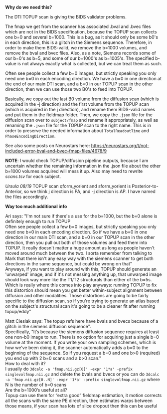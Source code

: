 **Why do we need this?**

The DTI TOPUP scan is giving the BIDS validator problems.

The fmap we get from the scanner has associated .bval and .bvec files which are not in the BIDS specification, because the TOPUP scan collects one b=0 and several b=1000. This is a bug, as it should only be some b0's in each direction, this is a glitch in the Siemens sequence.
Therefore, in order to make them BIDS-valid, we remove the b=1000 volumes, and remove the bval and bvec files.
Also, as a note, Siemens records some of our b=0's as b=5, and some of our b=1000's as b=1005's. The specified b-value is not always exactly what is collected, but we can treat them as such.

Often see people collect a few b=0 images, but strictly speaking you only need one b=0 in each encoding direction.
We have a b=0 in one direction at the end of our main DTI scan, and a b=0 in our TOPUP scan in the other direction, then we can use those two B0's to feed into TOPUP.

Basically, we copy out the last B0 volume from the diffusion scan (which is acquired in the -j direction) and the first volume from the TOPUP scan (which is acquired in the j direction), and rename them BIDS-valid names and put them in the fieldmap folder. Then, we copy the `.json` file for the diffusion scan over to  `subject/fmap` and rename it appropriately, as well as renaming the `.json` file for the TOPUP scan to the right name.  This is in order to preserve the needed information about `TotalReadoutTime` and `PhaseEncodingDirection`.

See also some posts on Neurostars here: https://neurostars.org/t/not-included-error-bval-and-bvec-fmap-files/4678/9

**NOTE**: I would check TOPUP/diffusion pipeline outputs, because I am uncertain whether the remaining information in the .json file about the other b=1000 volumes acquired will mess it up. Also may need to rewrite *scans.tsv* for each subject.

*Ursula 08/19* TOPUP scan qform_yorient and sform_yorient is Posterior-to-Anterior, so we think j direction is PA, and -j direction is AP. I have named the files accordingly.

**Way too much additional info**

Ari says:
"I'm not sure if there's a use for the b=1000, but the b=0 alone is definitely enough to run TOPUP   
Often see people collect a few b=0 images, but strictly speaking you only need one b=0 in each encoding direction. So if we have a b=0 in one direction in our main DTI scan, and a b=0 in our TOPUP scan in the other direction, then you pull out both of those volumes and feed them into TOPUP. It really doesn't matter a huge amount as long as people haven't moved around much between the two. I sorta remember from talking to Mark that there isn't any easy way with the siemens scanner to get both directions in the same sequence, but could be wrong on that"   
Anyways, if you want to play around with this, TOPUP should generate an 'unwarped' image, and if it's not messing anything up, that unwarped image should look way more like the T1/T2 structurals than either of the b=5s. Which is really where this comes into play anyways: running TOPUP to fix this distortion should mean you get better within-subject alignment between diffusion and other modalities. Those distortions are going to be fairly specific to the diffusion scan, so if you're trying to generate an atlas based on the subject's structural scan it's going to be a cleaner fit after running topup/eddy"

Matt Cieslak says:
The topup refs here have bvals and bvecs because of a glitch in the siemens diffusion sequence".   
Specifically, "It’s because the siemens diffusion sequence requires at least one non-b0 image to run. There is no option for acquiring just a single b=0 volume at the moment. If you write your own sampling schemes, which is how we’ve been doing it, the scanner automatically adds a b=0 to the beginning of the sequence. So if you request a b=0 and one b>0 (required) you end up with 2 b=0 scans and a b>0 scan."   
How to deal with it?   
I usually do `3dcalc -a 'fmap.nii.gz[0]' -expr '1*a' -prefix singlevolfmap.nii.gz` and delete the bvals and bvecs
or you can do `3dcalc -a 'fmap.nii.gz[0..N]' -expr '1*a' -prefix singlevolfmap.nii.gz` where N is the number of b=0 scans   
Are the b=1000’s useful at all?   
Topup can use them for “extra good” fieldmap estimation, it motion corrects all the scans with the same PE direction, then estimates warps between those means, if your scan has lots of slice dropout then this can be useful

